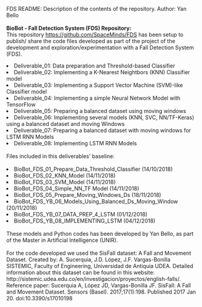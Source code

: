 FDS
README: Description of the contents of the repository. Author: Yan Bello<br/><br/>
<b>BioBot - Fall Detection System (FDS) Repository:</b><br/>
This repository https://github.com/SpaceMinds/FDS has been setup to publish/ share the code files developed as part of the project of the development and exploration/experimentation with a Fall Detection System (FDS). 
<lu>
<li>Deliverable_01: Data preparation and Threshold-based Classifier</li>
<li>Deliverable_02: Implementing a K-Nearest Neightbors (KNN) Classifier model</li>
<li>Deliverable_03: Implementing a Support Vector Machine (SVM)-like Classifier model</li>
<li>Deliverable_04: Implementing a simple Neural Network Model with TensorFlow</li>
<li>Deliverable_05: Preparing a balanced dataset using moving windows</li>
<li>Deliverable_06: Implementing several models (KNN, SVC, NN/TF-Keras) using a balanced dataset and moving Windows</li>
<li>Deliverable_07: Preparing a balanced dataset with moving windows for LSTM RNN Models</li>
<li>Deliverable_08: Implementing LSTM RNN Models</li>
</lu>
<br/>
Files included in this deliverables’ baseline:
<br/><br/>
<lu>
<li>BioBot_FDS_01_Prepare_Data_Threshold_Classifier (14/10/2018)</li>
<li>BioBot_FDS_02_KNN_Model (14/11/2018)</li>
<li>BioBot_FDS_03_SVM_Model (14/11/2018)</li>
<li>BioBot_FDS_04_Simple_NN_TF Model (14/11/2018)</li>
<li>BioBot_FDS_05_Prepare_Moving_Windows_Ds (18/11/2018)</li>
<li>BioBot_FDS_YB_06_Models_Using_Balanced_Ds_Moving_Window (20/11/2018)</li>
<li>BioBot_FDS_YB_07_DATA_PREP_4_LSTM (01/12/2018)</li>
<li>BioBot_FDS_YB_08_IMPLEMENTING_LSTM (04/12/2018)</li>
</lu>
<br/>
These models and Python codes has been developed by Yan Bello, as part of the Master in Artificial Intelligence (UNIR).
<br/><br/>
For the code developed we used the SisFall dataset: A Fall and Movement Dataset. Created by: A. Sucerquia, J.D. López, J.F. Vargas-Bonilla SISTEMIC, Faculty of Engineering, Universidad de Antiquia UDEA. Detailed information about this dataset can be found in this website: http://sistemic.udea.edu.co/en/investigacion/proyectos/english-falls/. Reference paper: Sucerquia A, López JD, Vargas-Bonilla JF. SisFall: A Fall and Movement Dataset. Sensors (Basel). 2017;17(1):198. Published 2017 Jan 20. doi:10.3390/s17010198
